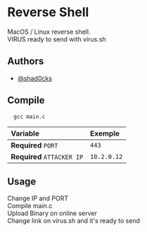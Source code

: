 # Reverse Shell
MacOS / Linux reverse shell.\
VIRUS ready to send with virus.sh

## Authors

- [@shad0cks](https://www.github.com/shad0cks)


## Compile

```
  gcc main.c
```

| Variable     | Exemple           |
| :-------------| :-----------------|
| **Required** `PORT`        | `443`             | 
| **Required** `ATTACKER IP` | `10.2.0.12`       |




## Usage

Change IP and PORT\
Compile main.c\
Upload Binary on online server\
Change link on virus.sh and it's ready to send 
